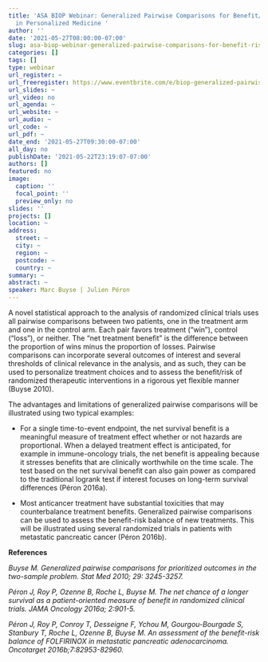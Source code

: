```yaml
---
title: 'ASA BIOP Webinar: Generalized Pairwise Comparisons for Benefit/Risk Assessment
  in Personalized Medicine '
author: ''
date: '2021-05-27T08:00:00-07:00'
slug: asa-biop-webinar-generalized-pairwise-comparisons-for-benefit-risk-assessment-in-personalized-medicine
categories: []
tags: []
type: webinar
url_register: ~
url_freeregister: https://www.eventbrite.com/e/biop-generalized-pairwise-comparisons-for-benefitrisk-assessment-tickets-146659866609
url_slides: ~
url_video: no
url_agenda: ~
url_website: ~
url_audio: ~
url_code: ~
url_pdf: ~
date_end: '2021-05-27T09:30:00-07:00'
all_day: no
publishDate: '2021-05-22T23:19:07-07:00'
authors: []
featured: no
image:
  caption: ''
  focal_point: ''
  preview_only: no
slides: ''
projects: []
location: ~
address:
  street: ~
  city: ~
  region: ~
  postcode: ~
  country: ~
summary: ~
abstract: ~
speaker: Marc Buyse | Julien Péron
---
```

<!--more-->
A novel statistical approach to the analysis of randomized clinical trials uses all pairwise comparisons between two patients, one in the treatment arm and one in the control arm. Each pair favors treatment (“win”), control (“loss”), or neither. The “net treatment benefit” is the difference between the proportion of wins minus the proportion of losses. Pairwise comparisons can incorporate several outcomes of interest and several thresholds of clinical relevance in the analysis, and as such, they can be used to personalize treatment choices and to assess the benefit/risk of randomized therapeutic interventions in a rigorous yet flexible manner (Buyse 2010).  

The advantages and limitations of generalized pairwise comparisons will be illustrated using two typical examples:  

- For a single time-to-event endpoint, the net survival benefit is a meaningful measure of treatment effect whether or not hazards are proportional. When a delayed treatment effect is anticipated, for example in immune-oncology trials, the net benefit is appealing because it stresses benefits that are clinically worthwhile on the time scale. The test based on the net survival benefit can also gain power as compared to the traditional logrank test if interest focuses on long-term survival differences (Péron 2016a).  

- Most anticancer treatment have substantial toxicities that may counterbalance treatment benefits. Generalized pairwise comparisons can be used to assess the benefit-risk balance of new treatments. This will be illustrated using several randomized trials in patients with metastatic pancreatic cancer (Péron 2016b).  

**References**  

*Buyse M. Generalized pairwise comparisons for prioritized outcomes in the two-sample problem. Stat Med 2010; 29: 3245-3257.*  

*Péron J, Roy P, Ozenne B, Roche L, Buyse M. The net chance of a longer survival as a patient-oriented measure of benefit in randomized clinical trials. JAMA Oncology 2016a; 2:901-5.*  

*Péron J, Roy P, Conroy T, Desseigne F, Ychou M, Gourgou-Bourgade S, Stanbury T, Roche L, Ozenne B, Buyse M. An assessment of the benefit-risk balance of FOLFIRINOX in metastatic pancreatic adenocarcinoma. Oncotarget 2016b;7:82953-82960.*  

